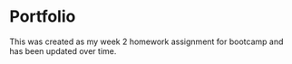 # Portfolio
This was created as my week 2 homework assignment for bootcamp and has been updated over time.
